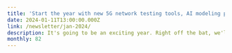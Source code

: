 ```yaml
---
title: 'Start the year with new 5G network testing tools, AI modeling paradigms, and more!'
date: 2024-01-11T13:00:00.000Z
link: /newsletter/jan-2024/
description: It's going to be an exciting year. Right off the bat, we'll introduce you to new 5G network testing tools, ways to make AI modeling more efficient and cost-effective, and ways to improve data center monitoring.
monthly: 82
---
```

